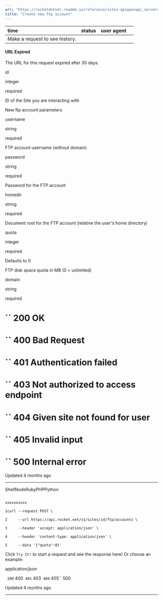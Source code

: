 ```yaml
---
url: "https://rocketdotnet.readme.io/reference/sites-apiopenapi_servercontrollersftp_accounts_controllersites_id_ftp_accounts_post"
title: "Create new ftp account"
---
```


| time | status | user agent |  |
| :-- | :-- | :-- | :-- |
| Make a request to see history. |

#### URL Expired

The URL for this request expired after 30 days.

id

integer

required

ID of the Site you are interacting with

New ftp account parameters

username

string

required

FTP account username (without domain)

password

string

required

Password for the FTP account

homedir

string

required

Document root for the FTP account (relative the user's home directory)

quota

integer

required

Defaults to 0

FTP disk space quota in MB (0 = unlimited)

domain

string

required

# `` 200      OK

# `` 400      Bad Request

# `` 401      Authentication failed

# `` 403      Not authorized to access endpoint

# `` 404      Given site not found for user

# `` 405      Invalid input

# `` 500      Internal error

Updated 4 months ago

* * *

ShellNodeRubyPHPPython

```

xxxxxxxxxx

1curl --request POST \

2     --url https://api.rocket.net/v1/sites/id/ftp/accounts \

3     --header 'accept: application/json' \

4     --header 'content-type: application/json' \

5     --data '{"quota":0}'

```

Click `Try It!` to start a request and see the response here! Or choose an example:

application/json

`` 200`` 400`` 401`` 403`` 404`` 405`` 500

Updated 4 months ago

* * *